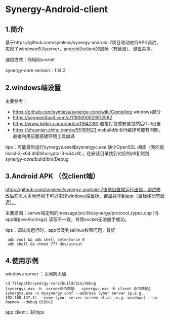 # Synergy-Android-client

## 1.简介

基于https://github.com/symless/synergy-android-7项目改动进行APK调试，实现了windows作为server，android为client的鼠标（有延迟）、键盘共享。

通信方式：局域网socket

synergy-core version：1.14.2

## 2.windows端设置

主要参考：

- https://github.com/symless/synergy-core/wiki/Compiling     windows部分
- https://segmentfault.com/a/1190000023512582   
- https://www.bilibili.com/read/cv11942391      直接打包成安装包然后GUI设置
- https://zhuanlan.zhihu.com/p/55169623     msbuild命令行编译可能有问题，直接利用前面搭建环境工具编译

tips：可能最后运行synergys.exe或sysnergyc.exe 缺少OpenSSL  dll库（我的是libssl-3-x64.dll和libcrypto-3-x64.dll），在安装目录找到对应的dll复制到synergy-core/build/bin/Debug

## 3.Android APK （仅client端）

https://github.com/symless/synergy-android-7该项目直接运行出错，调试修改后在本人本地环境下可以实现windows端鼠标、键盘共享到app（鼠标移动有延迟）。

主要原因：server端定制的message(src/lib/synergy/protocol_types.cpp )与app端(java/io/msgs) 读写不一致，导致socket无法握手成功。

tips：调试或运行时，app涉及到selinux权限问题，最好

```shell
 adb root && adb shell setenforce 0
 adb shell && chmod 777 dev/uinput
```

## 4.使用示例

windows server ：关闭防火墙

```shell
cd filepath/synergy-core/build/bin/debug 
[synergys.exe -h  server命令帮助   synergyc.exe -h client 命令帮助]
synergys.exe -c mysynergy.conf --address [your server ip,e.g. 192.168.137.1] --name [your server screen alias ,e.g. windows] --no-daemon --debug DEBUG2
```

app client :   3的tips

